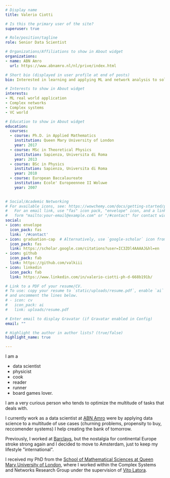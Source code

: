 ```yaml
---
# Display name
title: Valerio Ciotti

# Is this the primary user of the site?
superuser: true

# Role/position/tagline
role: Senior Data Scientist

# Organizations/Affiliations to show in About widget
organizations:
- name: ABN Amro
  url: https://www.abnamro.nl/nl/prive/index.html

# Short bio (displayed in user profile at end of posts)
bio: Interested in learning and applying ML and network analysis to solve (real) problems.

# Interests to show in About widget
interests:
- ML real world application
- Complex networks
- Complex systems
- VC world

# Education to show in About widget
education:
  courses:
  - course: Ph.D. in Applied Mathematics
    institution: Queen Mary University of London
    year: 2017
  - course: MSc in Theoretical Physics
    institution: Sapienza, Universita di Roma
    year: 2013
  - course: BSc in Physics
    institution: Sapienza, Universita di Roma
    year: 2010
  - course: European Baccalaureate
    institution: Ecole' Europeennee II Woluwe
    year: 2007
    

# Social/Academic Networking
# For available icons, see: https://wowchemy.com/docs/getting-started/page-builder/#icons
#   For an email link, use "fas" icon pack, "envelope" icon, and a link in the
#   form "mailto:your-email@example.com" or "/#contact" for contact widget.
social:
- icon: envelope
  icon_pack: fas
  link: '/#contact'
- icon: graduation-cap  # Alternatively, use `google-scholar` icon from `ai` icon pack
  icon_pack: fas
  link: https://scholar.google.com/citations?user=IC3ZOl4AAAAJ&hl=en
- icon: github
  icon_pack: fab
  link: https://github.com/valkiii
- icon: linkedin
  icon_pack: fab
  link: https://www.linkedin.com/in/valerio-ciotti-ph-d-668b191b/

# Link to a PDF of your resume/CV.
# To use: copy your resume to `static/uploads/resume.pdf`, enable `ai` icons in `params.toml`, 
# and uncomment the lines below.
# - icon: cv
#   icon_pack: ai
#   link: uploads/resume.pdf

# Enter email to display Gravatar (if Gravatar enabled in Config)
email: ""

# Highlight the author in author lists? (true/false)
highlight_name: true

---
```



I am a 

- data scientist 
- physicist 
- cook
- reader
- runner
- board games lover.

I am a very curious person who tends to optimize the multitude of tasks that deals with. 

I currently work as a data scientist at [ABN Amro](https://www.abnamro.nl/nl/prive/index.html) were by applying data science to a multitude of use cases (churning problems, propensity to buy, reccomender systems) I help creating the bank of tomorrow. 

Previously, I worked at [Barclays](https://www.barclays.co.uk), but the nostalgia for continental Europe stroke strong again and I decided to move to Amsterdam, just to keep my lifestyle "international". 

I received my PhD from the [School of Mathematical Sciences at Queen Mary University of London](https://www.qmul.ac.uk/maths/), where I worked within the Complex Systems and Networks Research Group under the supervision of [Vito Latora](https://scholar.google.co.uk/citations?user=jXTPa_AAAAAJ&hl=en). 
 